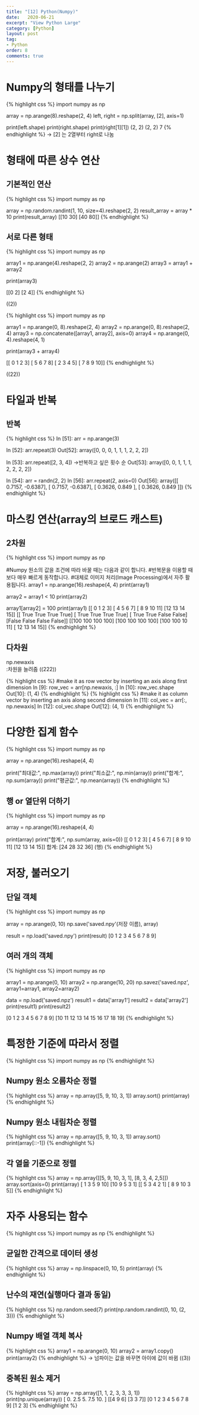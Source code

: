 ```yaml
---
title: "[12] Python(Numpy)"
date:   2020-06-21
excerpt: "View Python Large"
category: [Python]
layout: post
tag:
- Python
order: 8
comments: true
---
```


# Numpy의 형태를 나누기
{% highlight css %}
import numpy as np

array = np.arange(8).reshape(2, 4)
left, right = np.split(array, [2], axis=1)

print(left.shape)
print(right.shape)
print(right[1][1])
(2, 2)
(2, 2)
7
{% endhighlight %}
-> [2] 는 2열부터 right로 나눔

# 형태에 따른 상수 연산
## 기본적인 연산
{% highlight css %}
import numpy as np

array = np.random.randint(1, 10, size=4).reshape(2, 2)
result_array = array * 10
print(result_array)
[[10 30] 
[40 80]]
{% endhighlight %}
## 서로 다른 형태
{% highlight css %}
import numpy as np

array1 = np.arange(4).reshape(2, 2)
array2 = np.arange(2)
array3 = array1 + array2

print(array3)
 
[[0 2]
 [2 4]]
{% endhighlight %}

((2))

{% highlight css %}
import numpy as np

array1 = np.arange(0, 8).reshape(2, 4)
array2 = np.arange(0, 8).reshape(2, 4)
array3 = np.concatenate([array1, array2], axis=0)
array4 = np.arange(0, 4).reshape(4, 1)

print(array3 + array4)
 
[[ 0  1  2  3]
 [ 5  6  7  8]
 [ 2  3  4  5]
 [ 7  8  9 10]]
{% endhighlight %}

((22))

# 타일과 반복

## 반복
{% highlight css %}
In [51]: arr = np.arange(3) 

In [52]: arr.repeat(3) 
Out[52]: array([0, 0, 0, 1, 1, 1, 2, 2, 2])

In [53]: arr.repeat([2, 3, 4]) ->반복하고 싶은 횟수 순
Out[53]: array([0, 0, 1, 1, 1, 2, 2, 2, 2])

In [54]: arr = randn(2, 2)
In [56]: arr.repeat(2, axis=0)
Out[56]:
array([[ 0.7157, -0.6387],
[ 0.7157, -0.6387],
[ 0.3626, 0.849 ], 
[ 0.3626, 0.849 ]])
{% endhighlight %}

# 마스킹 연산(array의 브로드 캐스트)

## 2차원
{% highlight css %}
import numpy as np

#Numpy 원소의 값을 조건에 따라 바꿀 때는 다음과 같이 합니다.
#반복문을 이용할 때보다 매우 빠르게 동작합니다.
#대체로 이미지 처리(Image Processing)에서 자주 활용됩니다.
array1 = np.arange(16).reshape(4, 4)
print(array1)

array2 = array1 < 10
print(array2)

array1[array2] = 100
print(array1)
[[ 0 1 2 3]
 [ 4 5 6 7]
 [ 8 9 10 11] 
[12 13 14 15]]
 [[ True True True True]
 [ True True True True]
 [ True True False False]
 [False False False False]] 
[[100 100 100 100] 
[100 100 100 100]
[100 100 10 11]
[ 12 13 14 15]]
{% endhighlight %}
## 다차원
np.newaxis
<br>:차원을 늘려줌
((222))

{% highlight css %}
#make it as row vector by inserting an axis along first dimension
In [9]: row_vec = arr[np.newaxis, :]
In [10]: row_vec.shape
Out[10]: (1, 4)
{% endhighlight %}
{% highlight css %}
#make it as column vector by inserting an axis along second dimension
In [11]: col_vec = arr[:, np.newaxis]
In [12]: col_vec.shape
Out[12]: (4, 1)
{% endhighlight %}
# 다양한 집계 함수
{% highlight css %}
import numpy as np

array = np.arange(16).reshape(4, 4)

print("최대값:", np.max(array))
print("최소값:", np.min(array))
print("합계:", np.sum(array))
print("평균값:", np.mean(array))
{% endhighlight %}
## 행 or 열단위 더하기
{% highlight css %}
import numpy as np

array = np.arange(16).reshape(4, 4)

print(array)
print("합계:", np.sum(array, axis=0))
[[ 0  1  2  3]
 [ 4  5  6  7]
 [ 8  9 10 11]
 [12 13 14 15]]
합계: [24 28 32 36] (행)
{% endhighlight %}
# 저장, 불러오기
## 단일 객체
{% highlight css %}
import numpy as np

array = np.arange(0, 10)
np.save('saved.npy'(저장 이름), array)

result = np.load('saved.npy')
print(result)
[0 1 2 3 4 5 6 7 8 9]

## 여러 개의 객체
{% highlight css %}
import numpy as np

array1 = np.arange(0, 10)
array2 = np.arange(10, 20)
np.savez('saved.npz', array1=array1, array2=array2)

data = np.load('saved.npz')
result1 = data['array1']
result2 = data['array2']
print(result1)
print(result2)

[0 1 2 3 4 5 6 7 8 9]
[10 11 12 13 14 15 16 17 18 19]
{% endhighlight %}
# 특정한 기준에 따라서 정렬
{% highlight css %}
import numpy as np
{% endhighlight %}
## Numpy 원소 오름차순 정렬
{% highlight css %}
array = np.array([5, 9, 10, 3, 1])
array.sort()
print(array)
{% endhighlight %}
## Numpy 원소 내림차순 정렬
{% highlight css %}
array = np.array([5, 9, 10, 3, 1])
array.sort()
print(array[::-1])
{% endhighlight %}
## 각 열을 기준으로 정렬
{% highlight css %}
array = np.array([[5, 9, 10, 3, 1], [8, 3, 4, 2,5]])
array.sort(axis=0)
print(array)
[ 1 3 5 9 10]
 [10 9 5 3 1] 
[[ 5 3 4 2 1]
 [ 8 9 10 3 5]]
{% endhighlight %}
# 자주 사용되는 함수
{% highlight css %}
import numpy as np
{% endhighlight %}
## 균일한 간격으로 데이터 생성
{% highlight css %}
array = np.linspace(0, 10, 5)
print(array)
{% endhighlight %}
## 난수의 재연(실행마다 결과 동일)
{% highlight css %}
np.random.seed(7)
print(np.random.randint(0, 10, (2, 3)))
{% endhighlight %}
## Numpy 배열 객체 복사
{% highlight css %}
array1 = np.arange(0, 10)
array2 = array1.copy()
print(array2)
{% endhighlight %}
-> 넘파이는 값을 바꾸면 아이에 값이 바뀜
((3))
 

## 중복된 원소 제거
{% highlight css %}
array = np.array([1, 1, 2, 3, 3, 3, 1])
print(np.unique(array))
[ 0. 2.5 5. 7.5 10. ] 
[[4 9 6]
 [3 3 7]] 
[0 1 2 3 4 5 6 7 8 9] 
[1 2 3]
{% endhighlight %}
